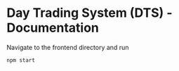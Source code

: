 # Day Trading System (DTS) - Documentation

Navigate to the frontend directory and run 
```
npm start
```